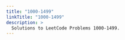 ```yaml
---
title: "1000-1499"
linkTitle: "1000-1499"
description: >
  Solutions to LeetCode Problems 1000-1499.
---
```

